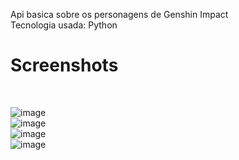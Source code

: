 Api basica sobre os personagens de Genshin Impact<br>
Tecnologia usada: Python<br>
<h1>Screenshots</h1><br>

![image](https://github.com/user-attachments/assets/7d8e4288-192e-4499-add7-ea797d3e1bbe)<br>
![image](https://github.com/user-attachments/assets/d1f6492c-fd1e-4d1b-9b7b-559ca1317eae)<br>
![image](https://github.com/user-attachments/assets/b40dc49f-7666-4923-8502-1586e42b7aca)<br>
![image](https://github.com/user-attachments/assets/19c9b86e-143f-474e-9c1c-f87560fdf540)






